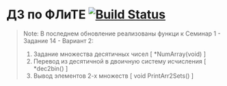 ДЗ по ФЛиТЕ [![Build Status](https://travis-ci.org/ph4nt0m7/bmstu_dz.svg)](https://travis-ci.org/ph4nt0m7/bmstu_dz)
=============================

> Note: В последнем обновление реализованы функци к Семинар 1 - Задание 14 - Вариант 2:
>  1) Задание множества десятичных чисел [ *NumArray(void) ]
>  2) Перевод из десятичной в двоичную систему исчисления [ *dec2bin() ]
>  3) Вывод элементов 2-х множеств [ void PrintArr2Sets() ] 

